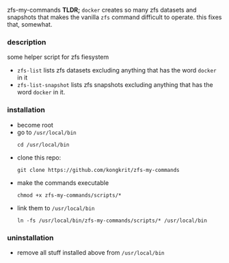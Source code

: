 zfs-my-commands
**TLDR;** `docker` creates so many zfs datasets and snapshots that makes the vanilla `zfs` command difficult to operate. this fixes that, somewhat.

### description

some helper script for zfs fiesystem
- `zfs-list` lists zfs datasets excluding anything that has the word `docker` in it
- `zfs-list-snapshot` lists zfs snapshots excluding anything that has the word `docker` in it. 

### installation

- become root
- go to `/usr/local/bin`
  ```
  cd /usr/local/bin
  ```
- clone this repo:
  ```
  git clone https://github.com/kongkrit/zfs-my-commands
  ```
- make the commands executable
  ```
  chmod +x zfs-my-commands/scripts/*
  ```
- link them to `/usr/local/bin`
  ```
  ln -fs /usr/local/bin/zfs-my-commands/scripts/* /usr/local/bin
  ```

### uninstallation
- remove all stuff installed above from `/usr/local/bin`
